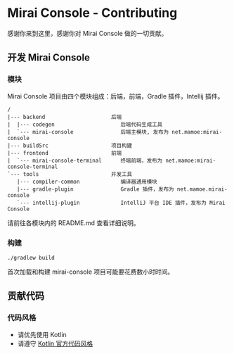 # Mirai Console - Contributing

感谢你来到这里，感谢你对 Mirai Console 做的一切贡献。

## 开发 Mirai Console

### 模块

Mirai Console 项目由四个模块组成：后端，前端，Gradle 插件，Intellij 插件。

```
/
|--- backend                     后端
|  |--- codegen                     后端代码生成工具
|  `--- mirai-console               后端主模块, 发布为 net.mamoe:mirai-console
|--- buildSrc                    项目构建
|--- frontend                    前端
|  `--- mirai-console-terminal      终端前端，发布为 net.mamoe:mirai-console-terminal
`--- tools                       开发工具
   |--- compiler-common             编译器通用模块
   |--- gradle-plugin               Gradle 插件，发布为 net.mamoe.mirai-console
   `--- intellij-plugin             IntelliJ 平台 IDE 插件，发布为 Mirai Console
```

请前往各模块内的 README.md 查看详细说明。

### 构建
```shell script
./gradlew build
```

首次加载和构建 mirai-console 项目可能要花费数小时时间。

## 贡献代码

### 代码风格
- 请优先使用 Kotlin
- 请遵守 [Kotlin 官方代码风格](https://www.kotlincn.net/docs/reference/coding-conventions.html)


<!--
## 发布版本

（以下内容针对拥有 Mirai Console write 权限的项目成员）

若你要发布一个 Mirai Console dev release：

1. 添加 Git 版本号 tag，格式为 `v1.0.1-dev-1`；
2. `git push --tags` 推送 tag 更新，GitHub Actions 将会检测到 tag 更新并执行 JCenter 发布。


若你要发布一个 Mirai Console 稳定版 release，请按顺序进行如下检查：


1. 在 GitHub [milestones](https://github.com/mamoe/mirai-console/milestones) 确认目标版本的工作已经处理完毕；
2. Close milestone；
3. 更新 buildSrc/Versions.kt 中 `project` 版本号为目标版本；
4. 在 [ConfiguringProjects](ConfiguringProjects.md#选择版本) 更新稳定版本号；
5. 本地执行 `./gradlew fillBuildConstants`；
6. Push 前几步的修改为同一个 commit，commit 备注为版本号名称，如 `1.1.0`；
7. 在 GitHub release 根据 Git commit 记录编写更新记录：
   - 描述所有来自社区的 PR 记录；
   - 完整列举公开 API 的任何变动，简要描述或省略内部变动；
   - 为更改按 “后端”，“前端”，“IDE 插件”，“Gradle 插件” 分类；
8. 点击 `Publish`。GitHub Actions 将会检测到 tag 更新并执行 JCenter 发布。

-->